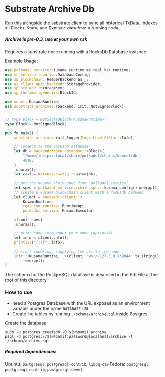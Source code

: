 # Substrate Archive Db

Run this alongside the substrate client to sync all historical TxData. Indexes all Blocks, State, and Extrinsic date from a running node.

##### Archive is pre-0.3, use at your own risk

Requires a substrate node running with a RocksDb Database instance

Example Usage:
```rust
use polkadot_service::kusama_runtime as real_ksm_runtime;
use sc_service::config::DatabaseConfig;
use sp_blockchain::HeaderBackend as _;
use sc_client_api::backend::StorageProvider;
use sp_storage::StorageKey;
use sp_runtime::generic::BlockId;

use subxt::KusamaRuntime;
use substrate_archive::{backend, init, NotSignedBlock};


// type Block = NotSignedBlock<KusamaRuntime>;
type Block = NotSignedBlock;

pub fn main() {
    substrate_archive::init_logger(log::LevelFilter::Info);
	
    // connect to the rocksdb database
    let db = backend::open_database::<Block>(
        "/home/insipx/.local/share/polkadot/chains/ksmcc3/db",
        4096,
    )
    .unwrap();
    let conf = DatabaseConfig::Custom(db);
	
    // get the kusama chain-spec from `polkadot-service`
    let spec = polkadot_service::chain_spec::kusama_config().unwrap();
    // create a kusama blockchain client with a rocksdb backend
    let client = backend::client::<
        KusamaRuntime,
        real_ksm_runtime::RuntimeApi,
        polkadot_service::KusamaExecutor,
        _,
    >(conf, spec)
    .unwrap();

    // print some info about your node (optional)
    let info = client.info();
    println!("{:?}", info);
	
    // start indexing, supplying the url to the node
    init::<KusamaRuntime, _>(client, "ws://127.0.0.1:9944".to_string())
        .unwrap();
}
```


The schema for the PostgreSQL database is described in the Pdf File at the root of this directory

### How to use
- need a Postgres Database with the URL exposed as an environment variable under the name `DATABASE_URL`
- Create the tables by running `./schema/archive.sql` inside Postgres

Create the database
```
sudo -u postgres createdb -O $(whoami) archive
psql -d postgres://$(whoami):password@localhost/archive -f ./schema/archive.sql
```

##### Required Dependencies:
Ubuntu: `postgresql`, `postgresql-contrib`, `libpq-dev`
Fedora: `postgresql`, `postgresql-contrib`, `postgresql-devel`


